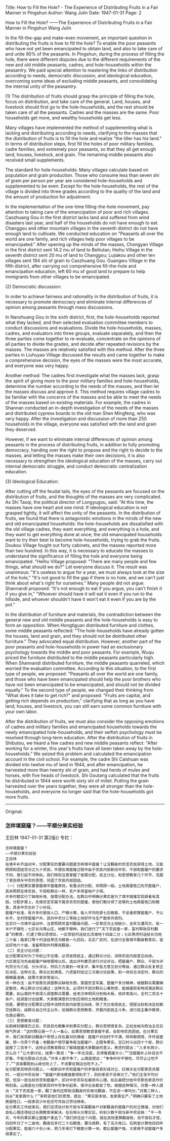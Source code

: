 Title: How to Fill the Hole? - The Experience of Distributing Fruits in a Fair Manner in Pingshun
Author: Wang Julin
Date: 1947-01-31
Page: 2

How to Fill the Hole?
——The Experience of Distributing Fruits in a Fair Manner in Pingshun
Wang Julin

In the fill-the-gap and make-even movement, an important question in distributing the fruits is how to fill the hole? To enable the poor peasants who have not yet been emancipated to obtain land, and also to take care of and unite 90% of the peasants. In Pingshun, during the process of filling the hole, there were different disputes due to the different requirements of the new and old middle peasants, cadres, and hole-households within the peasantry. We paid special attention to mastering the links of distribution according to needs, democratic discussion, and ideological education, overcoming some ideas of excluding middle peasants, and consolidating the internal unity of the peasantry.

(1) The distribution of fruits should grasp the principle of filling the hole, focus on distribution, and take care of the general. Land, houses, and livestock should first go to the hole-households, and the rest should be taken care of all the peasants. Cadres and the masses are the same. Poor households get more, and wealthy households get less.

Many villages have implemented the method of supplementing what is lacking and distributing according to needs, clarifying to the masses that the distribution of fruits is to fill the hole and realize "the tiller has his land." In terms of distribution steps, first fill the holes of poor military families, cadre families, and extremely poor peasants, so that they all get enough land, houses, livestock, and grain. The remaining middle peasants also received small supplements.

The standard for hole-households: Many villages calculate based on population and grain production. Those who consume less than seven shi of grain per person per year are considered hole-households and supplemented to be even. Except for the hole-households, the rest of the village is divided into three grades according to the quality of the land and the amount of production for adjustment.

In the implementation of the one-time filling-the-hole movement, pay attention to taking care of the emancipation of poor and rich villages. Caozhuang Gou in the first district lacks land and suffered from wind disasters last year, and half of the households do not have enough to eat. Changgou and other mountain villages in the seventh district do not have enough land to cultivate. We conducted education on "Peasants all over the world are one family, and rich villages help poor villages to be emancipated." After opening up the minds of the masses, Chongyan Village in the first district sent 14.2 mu of land to Beiliutan; Heihu Village in the seventh district sent 20 mu of land to Changgou; Lujiakou and other ten villages sent 194 shi of grain to Caozhuang Gou. Guangwu Village in the fifth district, after carrying out comprehensive fill-the-hole and emancipation education, left 60 mu of good land to prepare to help immigrants from other villages to be emancipated.

(2) Democratic discussion:

In order to achieve fairness and rationality in the distribution of fruits, it is necessary to promote democracy and eliminate internal differences of opinion among peasants through mass discussions.

In Nanzhuang Gou in the sixth district, first, the hole-households reported what they lacked, and then selected evaluation committee members to conduct discussions and evaluations. Divide the hole-households, masses, cadres, and evaluators into three groups, evaluate separately, and then the three parties come together to re-evaluate, concentrate on the opinions of all parties to divide the grades, and decide after repeated revisions by the masses. The masses are relatively satisfied with this method. After the three parties in Liuhuyao Village discussed the results and came together to make a comprehensive decision, the eyes of the masses were the most accurate, and everyone was very happy.

Another method: The cadres first investigate what the masses lack, grasp the spirit of giving more to the poor military families and hole-households, determine the number according to the needs of the masses, and then let the masses discuss and approve it. This method requires village cadres to be familiar with the concerns of the masses and be able to meet the needs of the masses based on existing materials. For example, the cadres in Shannan conducted an in-depth investigation of the needs of the masses and distributed cypress boards to the old man Shen Mingfeng, who was very happy. After the investigation and discussion of more than 250 households in the village, everyone was satisfied with the land and grain they deserved.

However, if we want to eliminate internal differences of opinion among peasants in the process of distributing fruits, in addition to fully promoting democracy, handing over the right to propose and the right to decide to the masses, and letting the masses make their own decisions, it is also necessary to strengthen the ideological education of the masses, carry out internal democratic struggle, and conduct democratic centralization education.

(3) Ideological Education:

After cutting off the feudal tails, the eyes of the peasants are focused on the distribution of fruits, and the thoughts of the masses are very complicated. As Shi Taoqi, the political director of Longyugou, said: "At this time, the masses have one heart and one mind. If ideological education is not grasped tightly, it will affect the unity of the peasants. In the distribution of fruits, we found that there is antagonistic emotions in the minds of the new and old emancipated households: the hole-households are dissatisfied with the old village cadres, they want everything, and everything is a hole, and they want to get everything done at once; the old emancipated households want to try their best to become hole-households, trying to grab the fruits. Doukou Village fought out forty cabinets, and the masses reported more than two hundred. In this way, it is necessary to educate the masses to understand the significance of filling the hole and everyone being emancipated. "Heihu Village proposed: "There are many people and few things, what should we do?" Let everyone discuss it. The result was unanimous: "It's useless to argue for a year, we must always look at the size of the hole," "It's not good to fill the gap if there is no hole, and we can't just think about what's right for ourselves." Many people did not argue. Shannandi proposed: "It's not enough to eat if you argue, you can't finish it if you give in," "Whoever should have it will eat it even if you run to the hillside, and whoever shouldn't have it won't eat it even if you are by the pot."

In the distribution of furniture and materials, the contradiction between the general new and old middle peasants and the hole-households is easy to form an opposition. When Hongtiguan distributed furniture and clothes, some middle peasants reflected: "The hole-households have already gotten the houses, land and grain, and they should not be distributed other furniture." They advocated equal distribution. However, another part of the poor peasants and hole-households in power had an exclusionary psychology towards the middle and poor peasants. For example, Wuqu priced the furniture distributed to the middle peasants particularly high. When Shannandi distributed furniture, the middle peasants quarreled, which worried the evaluation committee. According to this situation, to the first type of people, we proposed: "Peasants all over the world are one family, and those who have been emancipated should help the poor brothers who have not been emancipated to be emancipated, and should not be divided equally." To the second type of people, we changed their thinking from "What does it take to get rich?" and proposed: "Fruits are capital, and getting rich depends on production," clarifying that as long as you have land, houses, and livestock, you can still earn some common furniture with your own labor.

After the distribution of fruits, we must also consider the opposing emotions of cadres and military families and emancipated households towards the newly emancipated hole-households, and their selfish psychology must be resolved through long-term education. After the distribution of fruits in Shibutou, we heard a few cadres and new middle peasants reflect: "After working for a winter, this year's fruits have all been taken away by the hole-households." We seized this problem and calculated the emancipation account in the civil school. For example, the cadre Shi Caishuan was divided into twelve mu of land in 1944, and after emancipation, he harvested more than twenty shi of grain, and had herds of mules and horses, with five heads of livestock. Shi Goutang calculated that the fruits he distributed in 1944 were worth sixty shi of millet. Putting the grain harvested over the years together, they were all stronger than the hole-households, and everyone no longer said that the hole-households got more fruits.



<hr /> 

Original: 


### 怎样填窟窿？——平顺分果实经验
王巨林
1947-01-31
第2版()
专栏：

    怎样填窟窿？
    ——平顺分果实经验
    王巨林
    在填平补齐运动中，分配果实的重要问题是怎样填平窟窿？让没翻身的贫苦农民获得土地，又能照顾和团结百分之九十农民。平顺在填窟窿过程中由于农民内部新旧中农、干部和窟窿户的要求不同，曾引起不同争执。我们特别注意掌握了按需分配，民主讨论，和思想教育几个环节，克服了某些排斥中农的思想，巩固了农民内部团结。
    （一）分配果实要掌握填平窟窿原则，有重点的分配，并照顾一般。土地房屋牲口先尽窟窿户，其余照顾全体农民，干部和群众一样，贫户多得富裕户少得。
    许多村都实行了缺啥补啥、按需分配办法，在群众中明确分果实是为了填平窟窿实现耕者有其田。分配步骤上，先填贫苦军属干属赤贫农的窟窿，使他们都分得了足够的土地房屋牲口和粮食，其余中农也补了小补绽。
    窟窿户标准，有许多村是按人口、产粮计算，每人平均吃穿七石粮食，不足者即算窟窿户，予以补齐，全村除窟窿户外，其的中农分三等按土地好坏与生产数来作调剂。
    在实行一次填平运动中，注意照顾贫富村翻身问题，一区草庄沟土地缺少，去年又遭风灾，有一半户不够吃；七区长沟等山庄，地都不够种。我们进行了“天下农民是一家，富村帮助穷村翻身”的教育，打通了群众思想后，一区崇岩村送给北流滩地十四亩二分；七区黑虎村送给长沟地二十亩；路家口等十村送给草庄沟粮食一九四石。五区广武村，在进行全面填平翻身教育后，留出好地六十亩，准备帮助外村移民翻身。
    （二）民主讨论问题：
    在分配果实时为了作到公平合理，必须发扬民主，通过群众讨论，消除农民内部意见纷歧。
    六区南庄沟先由窟窿户缺啥报啥以后，选出评判委员进行讨论评议。把窟窿户、群众、干部与评判员分为三组，分头评议，然后三方面到一块复评，集中各方意见划分等级，通过群众反复修正后决定。这种方法，群众比较满意。六虎窑村经过三方面讨论结果，到一块综合决定时，群众的眼睛最准确，结果大家非常高兴。
    另一种办法：由干部首先调查群众缺啥东西，掌握贫苦军属、窟窿户多分精神，根据群众需要确定数目，再让群众讨论通过；这种方法，必须村干部对群众心事熟悉，能根据现有物资满足群众需要，如山南的干部深入调查群众需要，给老汉申明凤分到柏木板，他非常高兴。全村二百五十余户，经调查讨论结果，大家都满意的分到应得的土地和粮食。
    但是，要想在分配果实过程中消除农民内部意见纷歧，除了充分发扬民主，把提议权和决定权都交给群众，由群众自己作主以外，加强群众思想教育，开展内部民主斗争，进行民主集中教育，也是必要的。
    （三）思想教育问题：
    在割掉封建尾巴之后，农民目光都集中到果实分配上，群众思想很复杂。正如龙峪沟政治主任石桃气所说：“这时群众是一个人一条心，如果思想教育掌握不紧，会影响农民团结。在分果实中，我们发现新旧翻身户思想上存在着对抗情绪：窟窿户对旧村干不满，样样都想得，件件皆窟窿，想一次弄个齐备；老翻身户想尽量争取当窟窿户，企图争果实。豆口村斗出四十个柜，群众就报了二百多个。这样必须教育群众了解填窟窿大家翻身的意义。黑虎村提出：“人多东西少，怎么办？”让大家讨论，结果一致说：“争一年也没底，总得看窟窿大小，”“没窟窿补上补绽也不好看，不能光图自己合适。”许多人都不争了。山南底提出：“争争吵吵不够吃，尽尽让让吃不了，”“该谁要跑到山坡也吃上了，不该要在锅边也吃不上。”
    在分配家具物资问题上，一般新旧中农和窟窿户的矛盾容易形成对立，红梯关在分配家具衣服时，一部分中农反映：“窟窿户房地粮食都得到手了，别的家具不该再分了。”他们主张平均分配。但另一部当权贫农和窟窿户，却对中贫农存在着排斥心理。如五曲把分给中农那些家具作价特别高。山南底在分配家具时中农争吵起来，使评议会都发了愁。根据这种情况，对第一种人提出：“天下农民是一家，翻了身的应帮助没翻身的穷弟兄翻身，不应该一律均分。”对第二种人，则从“发家靠什么？”来转变他们的思想，提出：“果实是本钱，发家靠生产，”明确只要有了土地房屋牲口，一般家具少补些还可凭自己劳动挣来。
    在分果实工作结束后，我们还须估计到干部与军属翻身户对新翻身的窟窿户的对立情绪，对他们自私心理还得经过长期教育来解决。在石埠头分果实后，听到少数干部与新中农反映：“干一冬天，今年的果实都让窟窿户拿去了。”我们抓住这个问题，就在民校里算翻身账，如干部石才拴，四四年分了十二亩地，翻身后多打二十石粮食，骡马成群，有了五头牲口。石狗堂计算他四四年分配果实，能值六十石小米，把几年来打下粮食计算一块，都比窟窿户强，大家再不说窟窿户多得果实了。
